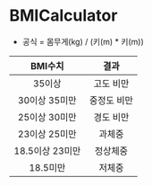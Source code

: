 # BMICalculator
- 공식 = 몸무게(kg) / (키(m) * 키(m))

BMI수치|결과
:---:|:---:
35이상|고도 비만
30이상 35미만|중정도 비만
25이상 30미만|경도 비만
23이상 25미만|과체중
18.5이상 23미만|정상체중
18.5미만|저체중
